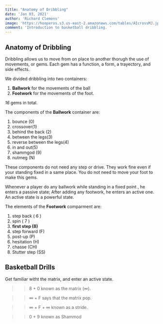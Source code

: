 ```yaml
---
title: "Anatomy of Dribbling"
date: 'Jan 03, 2021'
author: 'Richard Clemons'
image: 'https://hooperos.s3.us-east-2.amazonaws.com/tables/AIcrossMJ.jpg'
comment: 'Introduction to basketball dribbling. '
---
```


## Anatomy of Dribbling

Dribbling allows us to move from on place to another thorugh the use of movements, or gems. Each gem has a function, a form, a trayectory, and side effects.

We divided dribbling into  two containers:
 1. **Ballwork** for the  movements of the ball
 2. **Footwork** for the  movements of the foot. 
 
 *16* gems in total.

The components of the **Ballwork** container are:

1. bounce (0)
2. crossover(1)
7. behind the back (2)
3. between the legs(3)
4. reverse between the legs(4)
5. in and out(5)
6. shammgod (9)
7. nutmeg (N)

These components do not need any step or drive. They work fine even if your standing fixed in a same place. You do not need to move your foot to make this gems. 

Whenever a player do any ballwork while standing in a fixed point , he enters a passive state; After adding any footwork, he enters an active one. An active state is a powerful state.



The elements of the **Footwork** comparment are:

1. step back ( 6 )
2. spin ( 7 ) 
3. **first step (8)**
4. step forward (F)
5. post-up (P)
6. hesitation (H)
7. chasse (CH)
8. Stutter step (SS)


## Basketball Drills

Get familiar witht the matrix, and enter an active state.

 
>>8 + 0  known as the matrix (∞).

>>∞  + F   says that the matrix pop.

>>∞ + F + ∞ known as a stride.


 

>>0 + 9 known as Shammod

